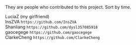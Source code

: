 They are people who contributed to this project. Sort by time.    
  
  
LuciaZ (my girlfriend)  
InsZVA `https://github.com/InsZVA`  
Shanliang `https://github.com/dysl357085918`  
gaocegege `https://github.com/gaocegege`  
ClarkeCheng `https://github.com/ClarkeCheng`  
